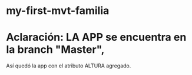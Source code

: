 # my-first-mvt-familia

# Aclaración: LA APP se encuentra en la branch "Master", 
Así quedó la app con el atributo ALTURA agregado.

